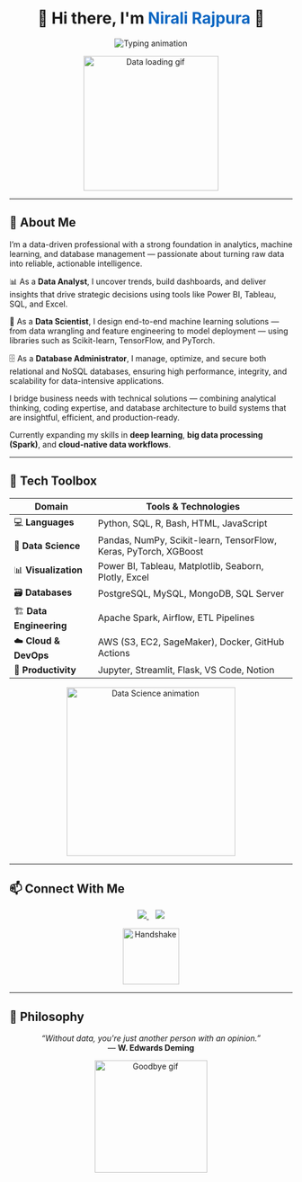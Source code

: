 <!-- TITLE -->
<h1 align="center">👋 Hi there, I'm <span style="color:#0a66c2;">Nirali Rajpura</span> 💫</h1>

<!-- ANIMATED TYPING -->
<p align="center">
  <img src="https://readme-typing-svg.demolab.com?font=Fira+Code&weight=500&pause=1000&color=0A66C2&center=true&width=600&lines=Data+Scientist+%F0%9F%94%AE;Data+Analyst+%F0%9F%93%8A;Database+Administrator+%F0%9F%97%83%EF%B8%8F;Transforming+Data+into+Decisions+%F0%9F%9A%80" alt="Typing animation" />
</p>

<!-- INTRO GIF -->
<p align="center">
  <img src="https://media.giphy.com/media/f3iwJFOVOwuy7K6FFw/giphy.gif" width="240" alt="Data loading gif" />
</p>

---

## 🧠 About Me

I’m a data-driven professional with a strong foundation in analytics, machine learning, and database management — passionate about turning raw data into reliable, actionable intelligence.

📊 As a **Data Analyst**, I uncover trends, build dashboards, and deliver insights that drive strategic decisions using tools like Power BI, Tableau, SQL, and Excel.

🤖 As a **Data Scientist**, I design end-to-end machine learning solutions — from data wrangling and feature engineering to model deployment — using libraries such as Scikit-learn, TensorFlow, and PyTorch.

🗄️ As a **Database Administrator**, I manage, optimize, and secure both relational and NoSQL databases, ensuring high performance, integrity, and scalability for data-intensive applications.

I bridge business needs with technical solutions — combining analytical thinking, coding expertise, and database architecture to build systems that are insightful, efficient, and production-ready.

Currently expanding my skills in **deep learning**, **big data processing (Spark)**, and **cloud-native data workflows**.


---

## 🧰 Tech Toolbox

| **Domain**           | **Tools & Technologies** |
|----------------------|--------------------------|
| 💻 **Languages**      | Python, SQL, R, Bash, HTML, JavaScript |
| 🧠 **Data Science**   | Pandas, NumPy, Scikit-learn, TensorFlow, Keras, PyTorch, XGBoost |
| 📊 **Visualization**  | Power BI, Tableau, Matplotlib, Seaborn, Plotly, Excel |
| 🗃️ **Databases**      | PostgreSQL, MySQL, MongoDB, SQL Server |
| 🏗️ **Data Engineering**| Apache Spark, Airflow, ETL Pipelines |
| ☁️ **Cloud & DevOps** | AWS (S3, EC2, SageMaker), Docker, GitHub Actions |
| 🧰 **Productivity**   | Jupyter, Streamlit, Flask, VS Code, Notion |

<!-- TOOL GIF -->
<p align="center">
  <img src="https://media.giphy.com/media/qgQUggAC3Pfv687qPC/giphy.gif" width="300px" alt="Data Science animation" />
</p>

---

## 📫 Connect With Me

<p align="center">
  <a href="https://www.linkedin.com/in/nirali-rajpura/" target="_blank">
    <img src="https://img.shields.io/badge/LinkedIn-Nirali%20Rajpura-0A66C2?logo=linkedin&logoColor=white&style=for-the-badge" />
  </a>
  &nbsp;&nbsp;
  <a href="mailto:rajpuranirali@gmail.com">
    <img src="https://img.shields.io/badge/Gmail-rajpuranirali-D14836?logo=gmail&logoColor=white&style=for-the-badge" />
  </a>
</p>

<!-- CONNECT GIF -->
<p align="center">
  <img src="https://media.giphy.com/media/hvRJCLFzcasrR4ia7z/giphy.gif" width="100px" alt="Handshake" />
</p>

---

## 🧭 Philosophy

<p align="center">
  <em>“Without data, you're just another person with an opinion.”</em><br>
  — <strong>W. Edwards Deming</strong>
</p>

<!-- OUTRO GIF -->
<p align="center">
  <img src="https://media.giphy.com/media/L8K62iTDkzGX6/giphy.gif" width="200px" alt="Goodbye gif" />
</p>
